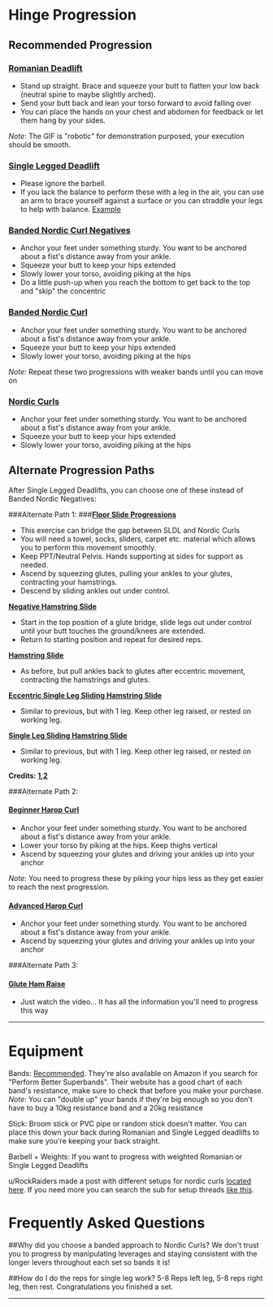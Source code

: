 # Hinge Progression


## Recommended Progression

###  [**Romanian Deadlift**](https://gfycat.com/BlueUltimateBaiji)  
 * Stand up straight. Brace and squeeze your butt to flatten your low back (neutral spine to maybe slightly arched).
 * Send your butt back and lean your torso forward to avoid falling over
 * You can place the hands on your chest and abdomen for feedback or let them hang by your sides.

*Note*: The GIF is "robotic" for demonstration purposed, your execution should be smooth.


### [**Single Legged Deadlift**](https://www.youtube.com/watch?v=iDV8r5u6En0)  
 * Please ignore the barbell.
 * If you lack the balance to perform these with a leg in the air, you can use an arm to brace yourself against a surface or you can straddle your legs to help with balance. [Example](https://i.imgur.com/VUF6VLa.jpg)

### [**Banded Nordic Curl Negatives**](https://www.youtube.com/watch?v=HUXS3S2xSX4)
 * Anchor your feet under something sturdy. You want to be anchored about a fist's distance away from your ankle.
 * Squeeze your butt to keep your hips extended
 * Slowly lower your torso, avoiding piking at the hips
 * Do a little push-up when you reach the bottom to get back to the top and "skip" the concentric

### [**Banded Nordic Curl**](https://www.youtube.com/watch?v=HUXS3S2xSX4)
 * Anchor your feet under something sturdy. You want to be anchored about a fist's distance away from your ankle.
 * Squeeze your butt to keep your hips extended
 * Slowly lower your torso, avoiding piking at the hips

*Note:* Repeat these two progressions with weaker bands until you can move on

### [**Nordic Curls**](https://www.youtube.com/watch?v=d8AAPcYxPo8)
 * Anchor your feet under something sturdy. You want to be anchored about a fist's distance away from your ankle.
 * Squeeze your butt to keep your hips extended
 * Slowly lower your torso, avoiding piking at the hips

## Alternate Progression Paths

After Single Legged Deadlifts, you can choose one of these instead of Banded Nordic Negatives:

###Alternate Path 1:
###**[Floor Slide Progressions](https://www.youtube.com/watch?v=Dlazt593cuA)**
 * This exercise can bridge the gap between SLDL and Nordic Curls
 * You will need a towel, socks, sliders, carpet etc. material which allows you to perform this movement smoothly. 
 * Keep PPT/Neutral Pelvis. Hands supporting at sides for support as needed. 
 * Ascend by squeezing glutes, pulling your ankles to your glutes, contracting your hamstrings. 
 * Descend by sliding ankles out under control. 

**[Negative Hamstring Slide](https://www.youtube.com/watch?v=OY8Jci5KJdM)**

 * Start in the top position of a glute bridge, slide legs out under control until your butt touches the ground/knees are extended. 
 * Return to starting position and repeat for desired reps.

**[Hamstring Slide](https://www.youtube.com/watch?v=Dlazt593cuA)**

 * As before, but pull ankles back to glutes after eccentric movement, contracting the hamstrings and glutes.

**[Eccentric Single Leg Sliding Hamstring Slide](https://www.youtube.com/watch?v=dE5d39sErBU)**

 * Similar to previous, but with 1 leg. Keep other leg raised, or rested on working leg.

**[Single Leg Sliding Hamstring Slide](https://www.youtube.com/watch?v=PzAtOaY1-Dk)**

 * Similar to previous, but with 1 leg. Keep other leg raised, or rested on working leg.

**Credits: [1](https://www.reddit.com/r/bodyweightfitness/comments/gx103n/suggestion_for_rr_hinge_progression_floor_slide/),[2](https://www.reddit.com/r/bodyweightfitness/comments/gkzyrj/need_more_hamstring_work_try_singleleg_floor/)**

###Alternate Path 2:

#### [**Beginner Harop Curl**](https://www.youtube.com/watch?v=A2xRx7dGWaE)
 * Anchor your feet under something sturdy. You want to be anchored about a fist's distance away from your ankle.
 * Lower your torso by piking at the hips. Keep thighs vertical
 * Ascend by squeezing your glutes and driving your ankles up into your anchor

*Note*: You need to progress these by piking your hips less as they get easier to reach the next progression.

#### [**Advanced Harop Curl**](https://www.youtube.com/watch?v=Y7ndeehIOhU)
 * Anchor your feet under something sturdy. You want to be anchored about a fist's distance away from your ankle.
 * Ascend by squeezing your glutes and driving your ankles up into your anchor

###Alternate Path 3:
#### [**Glute Ham Raise**](https://www.youtube.com/watch?v=8w6nkNnE3-M)
 * Just watch the video... It has all the information you'll need to progress this way

---
# Equipment
Bands: [Recommended](https://www.performbetter.com/First-Place-Superbands). They're also available on Amazon if you search for "Perform Better Superbands". Their website has a good chart of each band's resistance, make sure to check that before you make your purchase. *Note*: You can "double up" your bands if they're big enough so you don't have to buy a 10kg resistance band and a 20kg resistance

Stick: Broom stick or PVC pipe or random stick doesn't matter. You can place this down your back during Romanian and Single Legged deadlifts to make sure you're keeping your back straight.

Barbell + Weights: If you want to progress with weighted Romanian or Single Legged Deadlifts

u/RockRaiders made a post with different setups for nordic curls [located here](https://www.reddit.com/r/bodyweightfitness/comments/88cvqe/the_nordic_curl_the_ultimate_hamstring_bodyweight/). If you need more you can search the sub for setup threads [like this](https://www.reddit.com/r/bodyweightfitness/comments/910u5g/so_people_that_are_doing_new_rr_at_their_homes/).

# Frequently Asked Questions

##Why did you choose a banded approach to Nordic Curls?
We don't trust you to progress by manipulating leverages and staying consistent with the longer levers throughout each set so bands it is!

##How do I do the reps for single leg work?
5-8 Reps left leg, 5-8 reps right leg, then rest. Congratulations you finished a set.

---
